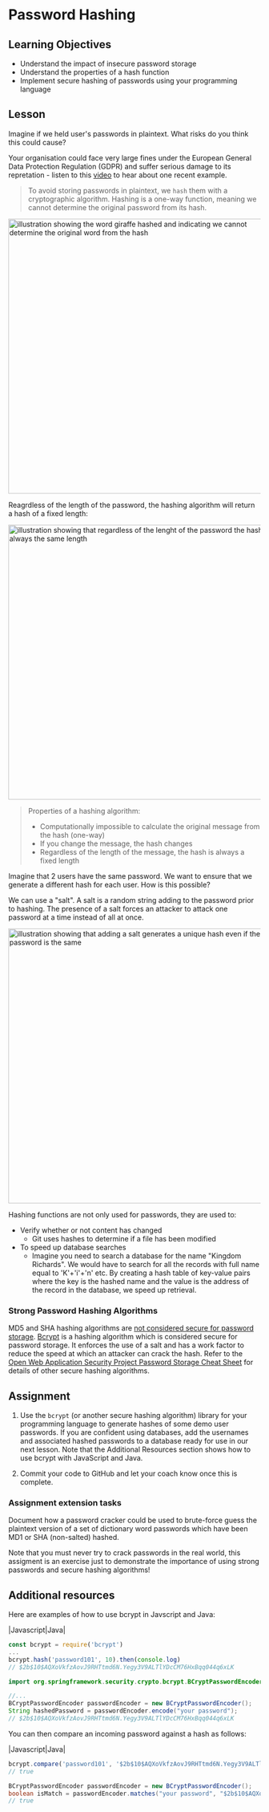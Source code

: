 # Password Hashing

## Learning Objectives
* Understand the impact of insecure password storage
* Understand the properties of a hash function
* Implement secure hashing of passwords using your programming language

## Lesson

Imagine if we held user's passwords in plaintext. What risks do you think this could cause?

Your organisation could face very large fines under the European General Data Protection Regulation (GDPR) and suffer serious damage to its repretation - listen to this [video](https://www.bbc.co.uk/news/business-48905907) to hear about one recent example.

> To avoid storing passwords in plaintext, we `hash` them with a cryptographic algorithm. Hashing is a one-way function, meaning we cannot determine the original password from its hash.

<img width="548" alt="illustration showing the word giraffe hashed and indicating we cannot determine the original word from the hash" src="https://user-images.githubusercontent.com/1316724/130419133-4656e58a-801a-47a4-b539-753cbc3283a5.PNG">

Reagrdless of the length of the password, the hashing algorithm will return a hash of a fixed length:

<img width="548" alt="illustration showing that regardless of the lenght of the password the hash is always the same length" src="https://user-images.githubusercontent.com/1316724/130426653-11b51cd8-e8b6-450a-a243-df02c104d261.PNG">

> Properties of a hashing algorithm:
> * Computationally impossible to calculate the original message from the hash (one-way)
> * If you change the message, the hash changes
> * Regardless of the length of the message, the hash is always a fixed length

Imagine that 2 users have the same password. We want to ensure that we generate a different hash for each user. How is this possible?

We can use a "salt". A salt is a random string adding to the password prior to hashing. The presence of a salt forces an attacker to attack one password at a time instead of all at once. 

<img width="548" alt="illustration showing that adding a salt generates a unique hash even if the password is the same" src="https://user-images.githubusercontent.com/1316724/130427505-7118b5d7-89cd-4d6a-bf19-d3f676e2bcb8.PNG">


Hashing functions are not only used for passwords, they are used to:
* Verify whether or not content has changed
   * Git uses hashes to determine if a file has been modified 
* To speed up database searches
   * Imagine you need to search a database for the name "Kingdom Richards". We would have to search for all the records with full name equal to 'K'+'i'+'n' etc. By creating a hash table of key-value pairs where the key is the hashed name and the value is the address of the record in the database, we speed up retrieval. 

### Strong Password Hashing Algorithms
MD5 and SHA hashing algorithms are [not considered secure for password storage](https://cheatsheetseries.owasp.org/cheatsheets/Password_Storage_Cheat_Sheet.html).
[Bcrypt](https://en.wikipedia.org/wiki/Bcrypt) is a hashing algorithm which is considered secure for password storage. It enforces the use of a salt and has a work factor to reduce the speed at which an attacker can crack the hash. Refer to the [Open Web Application Security Project Password Storage Cheat Sheet](https://cheatsheetseries.owasp.org/cheatsheets/Password_Storage_Cheat_Sheet.html) for details of other secure hashing algorithms.

## Assignment
1. Use the `bcrypt` (or another secure hashing algorithm) library  for your programming language to generate hashes of some demo user passwords. If you are confident using databases, add the usernames and associated hashed passwords to a database ready for use in our next lesson. Note that the Additional Resources section shows how to use bcrypt with JavaScript and Java.

1. Commit your code to GitHub and let your coach know once this is complete.

### Assignment extension tasks
Document how a password cracker could be used to brute-force guess the plaintext version of a set of dictionary word passwords which have been MD1 or SHA (non-salted) hashed. 

Note that you must <emp>never</emp> try to crack passwords in the real world, this assigment is an exercise just to demonstrate the importance of using strong passwords and secure hashing algorithms!

## Additional resources
Here are examples of how to use bcrypt in Javscript and Java:

|Javascript|Java|
```javascript
const bcrypt = require('bcrypt')
...
bcrypt.hash('password101', 10).then(console.log)
// $2b$10$AQXoVkfzAovJ9RHTtmd6N.Yegy3V9ALTlYDcCM76HxBqq044q6xLK
```
```java
import org.springframework.security.crypto.bcrypt.BCryptPasswordEncoder;

//...
BCryptPasswordEncoder passwordEncoder = new BCryptPasswordEncoder();
String hashedPassword = passwordEncoder.encode("your password");
// $2b$10$AQXoVkfzAovJ9RHTtmd6N.Yegy3V9ALTlYDcCM76HxBqq044q6xLK
```

You can then compare an incoming password against a hash as follows:

|Javascript|Java|
```javascript
bcrypt.compare('password101', '$2b$10$AQXoVkfzAovJ9RHTtmd6N.Yegy3V9ALTlYDcCM76HxBqq044q6xLK').then(console.log)
// true
```
```java
BCryptPasswordEncoder passwordEncoder = new BCryptPasswordEncoder();
boolean isMatch = passwordEncoder.matches("your password", "$2b$10$AQXoVkfzAovJ9RHTtmd6N.Yegy3V9ALTlYDcCM76HxBqq044q6xLK");
// true
```